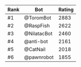 Rank|Bot|Rating
---|---|---
#1|@ToromBot|2883
#2|@RaspFish|2622
#3|@NilatacBot|2460
#4|@anti-bot|2161
#5|@CatNail|2018
#6|@pawnrobot|1855
